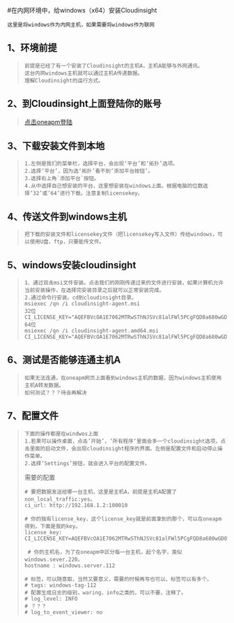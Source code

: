 #在内网环境中，给windows（x64）安装Cloudinsight

`这里是将windows作为内网主机，如果需要将windows作为联网`
## 1、环境前提
> ```
> 前提是已经了有一个安装了Cloudinsight的主机A，主机A能够与外网通讯。
> 这台内网windows主机就可以通过主机A传递数据。
> 理解Cloudinsight的运行方式。
> ```

## 2、到Cloudinsight上面登陆你的账号
> [点击oneapm登陆](https://cloud.oneapm.com)

## 3、下载安装文件到本地
> ```
> 1.左侧是我们的菜单栏，选择平台，会出现‘平台’和‘拓扑’选项。
> 2.选择‘平台’，因为选‘拓扑’看不到‘添加平台按钮’。
> 3.选择右上角`添加平台`按钮。
> 4.从中选择自己想安装的平台，这里想安装在windows上面。根据电脑的位数选择‘32’或‘64’进行下载。注意复制licensekey。
> ```

## 4、传送文件到windows主机
>```
> 把下载的安装文件和licensekey文件（把licensekey写入文件）传给windows，可以使用U盘，ftp，只要能传文件。
> ```

## 5、windows安装cloudinsight
> ```
> 1、通过双击msi文件安装。点击我们的刚刚传递过来的文件进行安装，如果计算机允许当前安装操作，在选择完安装目录之后就可以正常安装完成。
> 2.通过命令行安装。cd到cloudinsight目录。
> msiexec /qn /i cloudinsight-agent.msi 
> 32位
> CI_LICENSE_KEY="AQEFBVcOA1E7062MTRwSThNJSVc81alFWl5PCgFQD8a680wGD0kJV0kFd9ceAQcFTggHTAlR"
> 64位
> msiexec /qn /i cloudinsight-agent.amd64.msi CI_LICENSE_KEY="AQEFBVcOA1E7062MTRwSThNJSVc81alFWl5PCgFQD8a680wGD0kJV0kFd9ceAQcFTggHTAlR"
> 
> ```
## 6、测试是否能够连通主机A
>```
> 如果无法连通，在oneapm网页上面看到windows主机的数据，因为windows主机使用主机A转发数据。
> 如何测试？？？待会再解决
> ```
## 7、配置文件
> 
> 
> ```
> 下面的操作都是在windwos上面
> 1.若果可以操作桌面，点击‘开始’，‘所有程序‘里面会多一个cloudinsight选项，点击里面的启动文件，会出现cloudinsight程序的界面。左侧是配置文件和启动停止操作菜单。
> 2.选择‘Settings’按钮，就会进入平台的配置文件。
> ```
> 需要的配置
> 
> ```
> # 要把数据发送给哪一台主机，这里是主机A，前提是主机A配置了non_local_traffic:yes。
> ci_url: http://192.168.1.2:100010 
> 
> # 你的独有license_key，这个license_key就是前面拿到的那个，可以在oneapm得到，下面是我的key。
> license_key: CI_LICENSE_KEY=AQEFBVcOA1E7062MTRwSThNJSVc81alFWl5PCgFQD8a680wGD0kJV0kFd9ceAQcFTggHTAlR
> 
>  # 你的主机名，为了在oneapm中区分每一台主机，起个名字，类似windows.sever.220。
> hostname : windows.server.112
> 
> # 标签，可以随意取，当然又要意义，需要的时候再写也可以，标签可以有多个。
> # tags: windows-tag-112
> # 配置生成日志的级别，waring，info之类的，可以不要，注释了。
> # log_level: INFO
> # ？？？
> # log_to_event_viewer: no
> ```
>